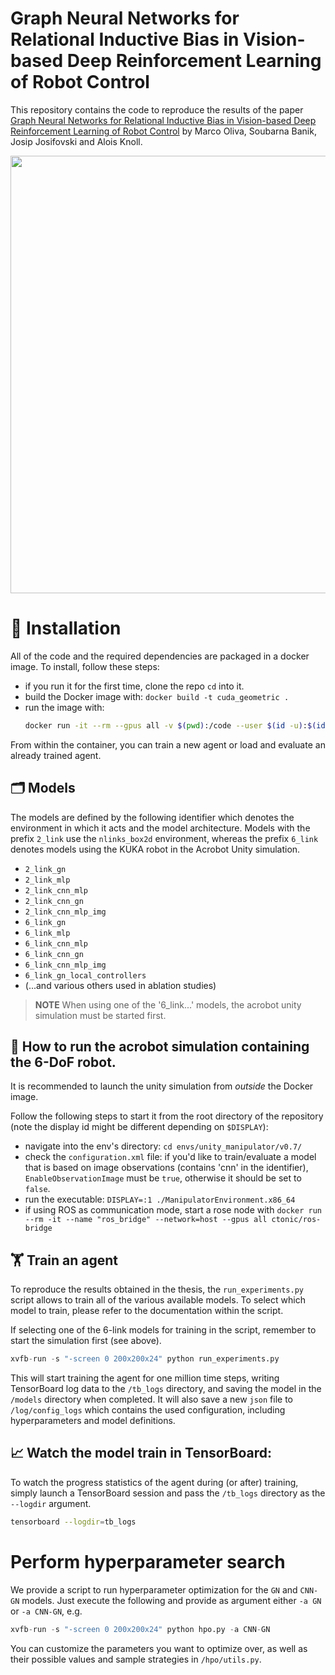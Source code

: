 # Graph Neural Networks for Relational Inductive Bias in Vision-based Deep Reinforcement Learning of Robot Control

This repository contains the code to reproduce the results of the paper [Graph Neural Networks for Relational Inductive Bias in Vision-based Deep Reinforcement Learning of Robot Control](https://arxiv.org/abs/2203.05985) by Marco Oliva, Soubarna Banik, Josip Josifovski and Alois Knoll.

<img src="images/environments.png" width="700">

# 🔨 Installation
All of the code and the required dependencies are packaged in a docker image. To install, follow these steps:

* if you run it for the first time, clone the repo `cd` into it.
* build the Docker image with: `docker build -t cuda_geometric .`
* run the image with: 
    ```bash
    docker run -it --rm --gpus all -v $(pwd):/code --user $(id -u):$(id -g) -v /etc/passwd:/etc/passwd:ro -v /etc/group:/etc/group:ro --network=host cuda_geometric
    ```

From within the container, you can train a new agent or load and evaluate an already trained agent.

## 🗂 Models

The models are defined by the following identifier which denotes the environment in which it acts and the model architecture.
Models with the prefix `2_link` use the `nlinks_box2d` environment, whereas the prefix `6_link` denotes models using the KUKA robot in the Acrobot Unity simulation.

* `2_link_gn`
* `2_link_mlp`
* `2_link_cnn_mlp`
* `2_link_cnn_gn`
* `2_link_cnn_mlp_img`
* `6_link_gn`
* `6_link_mlp`
* `6_link_cnn_mlp`
* `6_link_cnn_gn`
* `6_link_cnn_mlp_img`
* `6_link_gn_local_controllers`
* (...and various others used in ablation studies)

> **__NOTE__** When using one of the '6_link...' models, the acrobot unity simulation must be started first.

## 🤖 How to run the acrobot simulation containing the 6-DoF robot.
It is recommended to launch the unity simulation from _outside_ the Docker image.

Follow the following steps to start it from the root directory of the repository (note the display id might be different depending on `$DISPLAY`):
* navigate into the env's directory: `cd envs/unity_manipulator/v0.7/`
* check the `configuration.xml` file: if you'd like to train/evaluate a model that is based on image observations (contains 'cnn' in the identifier), `EnableObservationImage` must be `true`, otherwise it should be set to `false`.
* run the executable: `DISPLAY=:1 ./ManipulatorEnvironment.x86_64`
* if using ROS as communication mode, start a rose node with ```docker run --rm -it --name "ros_bridge" --network=host --gpus all ctonic/ros-bridge```

## 🏋️ Train an agent

To reproduce the results obtained in the thesis, the `run_experiments.py` script allows to train all of the various available models. To select which model to train, please refer to the documentation within the script.

If selecting one of the 6-link models for training in the script, remember to start the simulation first (see above).
```python
xvfb-run -s "-screen 0 200x200x24" python run_experiments.py
```

This will start training the agent for one million time steps, writing TensorBoard log data to the `/tb_logs` directory, and saving the model in the `/models` directory when completed. It will also save a new `json` file to `/log/config_logs` which contains the used configuration, including hyperparameters and model definitions.

## 📈 Watch the model train in TensorBoard:
To watch the progress statistics of the agent during (or after) training, simply launch a TensorBoard session and pass the `/tb_logs` directory as the `--logdir` argument.

```bash
tensorboard --logdir=tb_logs
```

# Perform hyperparameter search
We provide a script to run hyperparameter optimization for the `GN` and `CNN-GN` models.
Just execute the following and provide as argument either `-a GN` or `-a CNN-GN`, e.g.
```python
xvfb-run -s "-screen 0 200x200x24" python hpo.py -a CNN-GN
```

You can customize the parameters you want to optimize over, as well as their possible values and sample strategies in `/hpo/utils.py`.
